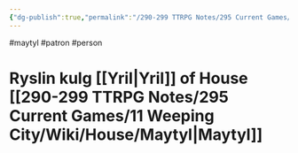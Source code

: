 ```yaml
---
{"dg-publish":true,"permalink":"/290-299 TTRPG Notes/295 Current Games/11 Weeping City/Wiki/Person/Ryslin/"}
---
```



#maytyl #patron #person 

# Ryslin kulg [[Yril\|Yril]] of House [[290-299 TTRPG Notes/295 Current Games/11 Weeping City/Wiki/House/Maytyl\|Maytyl]]